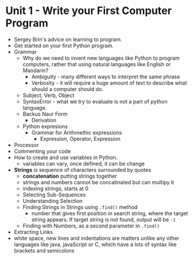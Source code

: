 # Unit 1 - Write your First Computer Program

- Sergey Brin's advice on learning to program.
- Get started on your first Python program.
- Grammar
  - Why do we need to invent new languages like Python to program computers, rather that using natural languages like English or Mandarin?
    - Ambiguity - many different ways to interpret the same phrase
    - Verbosity - it will require a huge amount of text to describe what should a computer should do.
  - Subject, Verb, Object
  - SyntaxError - what we try to evaluate is not a part of python language.
  - Backus Naur Form
    - Derivation
  - Python expresions
    - Grammar for Arithmethic expressions
      - Expression, Operator, Expression
- Processor
- Commenting your code
- How to create and use variables in Python.
  - variables can vary, once defined, it can be change
- **Strings** is sequence of characters surrounded by quotes
    - **concatenation** putting strings together
    - strings and numbers cannot be concatinated but can multipy it
    - indexing strings, starts at 0
    - Selecting Sub-Sequences
    - Understanding Selection
    - Finding Strings in Strings using `.find()` method
      - number that gives first position in search string, where the target string appears. If target string is not found, output will be `-1`
    - Finding with Numbers, as a second parameter in `.find()`
- Extracting Links
- white space, new lines and indentations are matters unlike any other languages like java, javaScript or C, which have a lots of syntax like brackets and semicolons